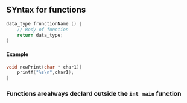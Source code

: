 ## SYntax for functions

```C
data_type frunctionName () {
    // Body of function
    return data_type;
}
```


#### Example
```C
void newPrint(char * char1){
    printf("%s\n",char1);
}
```

### Functions arealways declard outside the ```int main``` function